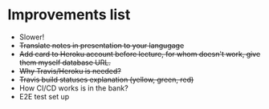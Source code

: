 # Improvements list
- Slower!
- ~~Translate notes in presentation to your langugage~~
- ~~Add card to Heroku account before lecture, for whom doesn't work, give them myself database URL.~~
- ~~Why Travis/Heroku is needed?~~
- ~~Travis build statuses explanation (yellow, green, red)~~
- How CI/CD works is in the bank?
- E2E test set up
